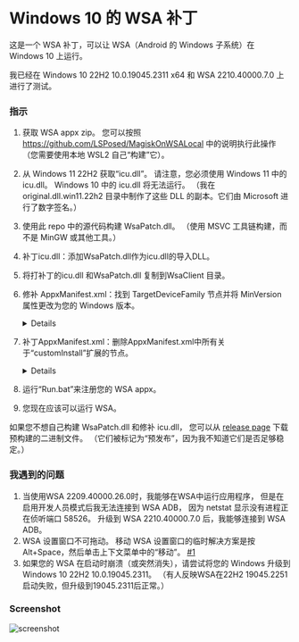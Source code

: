 # Windows 10 的 WSA 补丁

这是一个 WSA 补丁，可以让 WSA（Android 的 Windows 子系统）在 Windows 10 上运行。

我已经在 Windows 10 22H2 10.0.19045.2311 x64 和 WSA 2210.40000.7.0 上进行了测试。

### 指示

1. 获取 WSA appx zip。 您可以按照 https://github.com/LSPosed/MagiskOnWSALocal 中的说明执行此操作
    （您需要使用本地 WSL2 自己“构建”它）。
2. 从 Windows 11 22H2 获取“icu.dll”。 请注意，您必须使用 Windows 11 中的 icu.dll。
    Windows 10 中的 icu.dll 将无法运行。
    （我在 original.dll.win11.22h2 目录中制作了这些 DLL 的副本。它们由 Microsoft 进行了数字签名。）
3. 使用此 repo 中的源代码构建 WsaPatch.dll。
    （使用 MSVC 工具链构建，而不是 MinGW 或其他工具。）
4. 补丁icu.dll：添加WsaPatch.dll作为icu.dll的导入DLL。
5. 将打补丁的icu.dll 和WsaPatch.dll 复制到WsaClient 目录。
6. 修补 AppxManifest.xml：找到 TargetDeviceFamily 节点并将 MinVersion 属性更改为您的 Windows 版本。
    <details>

    在 AppxManifest.xml 中找到以下行。
    ```xml
    <TargetDeviceFamily Name="Windows.Desktop" MinVersion="10.0.22000.120" MaxVersionTested="10.0.22000.120"/>
    ```

    将 `MinVersion` 从 `10.0.22000.120` 更改为您的 Windows 版本，例如 `10.0.19045.2311`。
    </details>
7. 补丁AppxManifest.xml：删除AppxManifest.xml中所有关于“customInstall”扩展的节点。
    <details>
    从 AppxManifest.xml 中删除以下内容。

    ```xml
    <rescap:Capability Name="customInstallActions"/>
    ```

    ```xml
    <desktop6:Extension Category="windows.customInstall">
        <desktop6:CustomInstall Folder="CustomInstall" desktop8:RunAsUser="true">
            <desktop6:RepairActions>
                <desktop6:RepairAction File="WsaSetup.exe" Name="Repair" Arguments="repair"/>
            </desktop6:RepairActions>
            <desktop6:UninstallActions>
                <desktop6:UninstallAction File="WsaSetup.exe" Name="Uninstall" Arguments="uninstall"/>
            </desktop6:UninstallActions>
        </desktop6:CustomInstall>
   </desktop6:Extension>
    ```

    </details>
8. 运行“Run.bat”来注册您的 WSA appx。
9. 您现在应该可以运行 WSA。

如果您不想自己构建 WsaPatch.dll 和修补 icu.dll，
您可以从 [release page](https://github.com/cinit/WSAPatch/releases) 下载预构建的二进制文件。
（它们被标记为“预发布”，因为我不知道它们是否足够稳定。）

### 我遇到的问题

1. 当使用WSA 2209.40000.26.0时，我能够在WSA中运行应用程序，
    但是在启用开发人员模式后我无法连接到 WSA ADB，
    因为 netstat 显示没有进程正在侦听端口 58526。
    升级到 WSA 2210.40000.7.0 后，我能够连接到 WSA ADB。
2. WSA 设置窗口不可拖动。
    移动 WSA 设置窗口的临时解决方案是按 Alt+Space，然后单击上下文菜单中的“移动”。 [#1](https://github.com/cinit/WSAPatch/issues/1)
3. 如果您的 WSA 在启动时崩溃（或突然消失），请尝试将您的 Windows 升级到 Windows 10 22H2 10.0.19045.2311。
    （有人反映WSA在22H2 19045.2251启动失败，但升级到19045.2311后正常。）


### Screenshot

![screenshot](./pic/screenshot_20221202.png)
